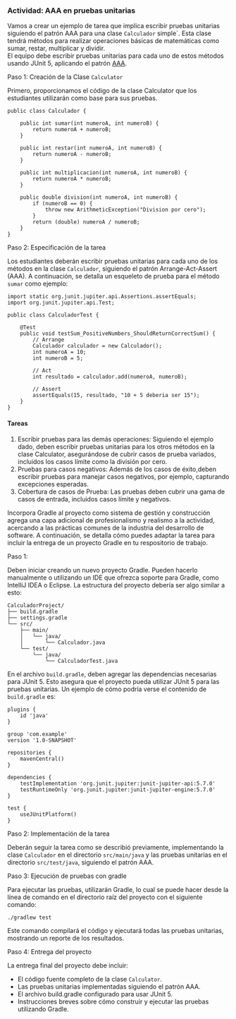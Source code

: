### Actividad: AAA en pruebas unitarias

Vamos a crear un ejemplo de tarea que implica escribir pruebas unitarias siguiendo el patrón AAA para una clase `Calculador` simple`.
Esta clase tendrá métodos para realizar operaciones básicas de matemáticas como sumar, restar, multiplicar y dividir.  
El equipo debe escribir pruebas unitarias para cada uno de estos métodos usando JUnit 5, aplicando el patrón [AAA](https://java-design-patterns.com/patterns/arrange-act-assert/#explanation).

Paso 1: Creación de la Clase  `Calculator`

Primero, proporcionamos el código de la clase Calculator que los estudiantes utilizarán como base para sus pruebas.

```
public class Calculador {

    public int sumar(int numeroA, int numeroB) {
        return numeroA + numeroB;
    }

    public int restar(int numeroA, int numeroB) {
        return numeroA - numeroB;
    }

    public int multiplicacion(int numeroA, int numeroB) {
        return numeroA * numeroB;
    }

    public double division(int numeroA, int numeroB) {
        if (numeroB == 0) {
            throw new ArithmeticException("Division por cero");
        }
        return (double) numeroA / numeroB;
    }
}
```

Paso 2: Especificación de la tarea

Los estudiantes deberán escribir pruebas unitarias para cada uno de los métodos en la clase `Calculador`, siguiendo el 
patrón Arrange-Act-Assert (AAA). A continuación, se detalla un esqueleto de prueba para el método `sumar` como ejemplo:

```
import static org.junit.jupiter.api.Assertions.assertEquals;
import org.junit.jupiter.api.Test;

public class CalculadorTest {

    @Test
    public void testSum_PositiveNumbers_ShouldReturnCorrectSum() {
        // Arrange
        Calculador calculador = new Calculador();
        int numeroA = 10;
        int numeroB = 5;

        // Act
        int resultado = calculador.add(numeroA, numeroB);

        // Assert
        assertEquals(15, resultado, "10 + 5 deberia ser 15");
    }
}

```

#### Tareas

1. Escribir pruebas para las demás operaciones: Siguiendo el ejemplo dado, deben escribir pruebas unitarias para los otros métodos en la clase Calculator, asegurándose de cubrir casos de prueba variados, incluidos
los casos límite como la división por cero.
2. Pruebas para casos negativos: Además de los casos de éxito,deben escribir pruebas para manejar casos negativos, por ejemplo, capturando excepciones esperadas.
3. Cobertura de casos de Prueba: Las pruebas deben cubrir una gama de casos de entrada, incluidos casos límite y negativos.

Incorpora Gradle al proyecto como sistema de gestión y construcción agrega una capa adicional de profesionalismo y realismo a 
la actividad, acercando a las prácticas comunes de la industria del desarrollo de software. 
A continuación, se detalla cómo puedes adaptar la tarea para incluir la entrega de un proyecto Gradle en tu respositorio de trabajo.

Paso 1: 

Deben iniciar creando un nuevo proyecto Gradle. Pueden hacerlo manualmente o utilizando un IDE que ofrezca soporte para Gradle,
como IntelliJ IDEA o Eclipse. La estructura del proyecto debería ser algo similar a esto:

```
CalculadorProject/
├── build.gradle
├── settings.gradle
└── src/
    ├── main/
    │   └── java/
    │       └── Calculador.java
    └── test/
        └── java/
            └── CalculadorTest.java
```

En el archivo `build.gradle`, deben agregar las dependencias necesarias para JUnit 5. Esto asegura que el proyecto pueda 
utilizar JUnit 5 para las pruebas unitarias. Un ejemplo de cómo podría verse el contenido de `build.gradle` es:


```
plugins {
    id 'java'
}

group 'com.example'
version '1.0-SNAPSHOT'

repositories {
    mavenCentral()
}

dependencies {
    testImplementation 'org.junit.jupiter:junit-jupiter-api:5.7.0'
    testRuntimeOnly 'org.junit.jupiter:junit-jupiter-engine:5.7.0'
}

test {
    useJUnitPlatform()
}
```
Paso 2: Implementación de la tarea

Deberán seguir la tarea como se describió previamente, implementando la clase `Calculador` en el directorio `src/main/java` y 
las pruebas unitarias en el directorio `src/test/java`, siguiendo el patrón AAA.

Paso 3: Ejecución de pruebas con gradle

Para ejecutar las pruebas, utilizarán Gradle, lo cual se puede hacer desde la línea de comando en el directorio raíz del 
proyecto con el siguiente comando:

```
./gradlew test

```

Este comando compilará el código y ejecutará todas las pruebas unitarias, mostrando un reporte de los resultados.

Paso 4: Entrega del proyecto

La entrega final del proyecto debe incluir:

* El código fuente completo de la clase `Calculator`.
* Las pruebas unitarias implementadas siguiendo el patrón AAA.
* El archivo build.gradle configurado para usar JUnit 5.
* Instrucciones breves sobre cómo construir y ejecutar las pruebas utilizando Gradle.
